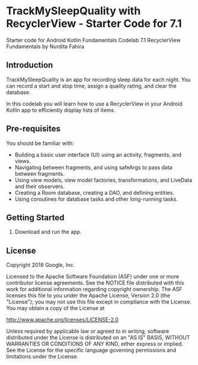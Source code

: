 TrackMySleepQuality with RecyclerView - Starter Code for 7.1
============================================================

Starter code for Android Kotlin Fundamentals Codelab 7.1 RecyclerView Fundamentals
by Nurdita Fahira

Introduction
------------

TrackMySleepQuality is an app for recording sleep data for each night.
You can record a start and stop time, assign a quality rating, and clear the database.

In this codelab you will learn how to use a RecyclerView in your Android Kotlin app
to efficiently display lists of items.


Pre-requisites
--------------

You should be familiar with:

* Building a basic user interface (UI) using an activity, fragments, and views.
* Navigating between fragments, and using safeArgs to pass data between fragments.
* Using view models, view model factories, transformations, and LiveData and their observers.
* Creating a Room database, creating a DAO, and defining entities.
* Using coroutines for database tasks and other long-running tasks.



Getting Started
---------------

1. Download and run the app.

License
-------

Copyright 2019 Google, Inc.

Licensed to the Apache Software Foundation (ASF) under one or more contributor
license agreements.  See the NOTICE file distributed with this work for
additional information regarding copyright ownership.  The ASF licenses this
file to you under the Apache License, Version 2.0 (the "License"); you may not
use this file except in compliance with the License.  You may obtain a copy of
the License at

  http://www.apache.org/licenses/LICENSE-2.0

Unless required by applicable law or agreed to in writing, software
distributed under the License is distributed on an "AS IS" BASIS, WITHOUT
WARRANTIES OR CONDITIONS OF ANY KIND, either express or implied.  See the
License for the specific language governing permissions and limitations under
the License.


